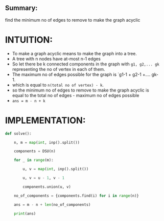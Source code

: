 ## Summary:
find the minimum no of edges to remove to make the graph acyclic

# INTUITION:
- To make a graph acyclic means to make the graph into a tree.
- A tree with n nodes have at-most n-1 edges
- So let there be k connected components in the graph with `g1, g2,... gk` representing the no of vertex in each of them.
- The maximum no of edges possible for the graph is `g1-1 + g2-1 +.... gk-1.
- which is equal to `n(total no of vertex) - k`.
- so the minimum no of edges to remove to make the graph acyclic is equal to the total no of edges - maximum no of edges possible
- `ans = m - n + k`

# IMPLEMENTATION:
```python
def solve():

    n, m = map(int, inp().split())

    components = DSU(n)

    for _ in range(m):

        u, v = map(int, inp().split())

        u, v = u - 1, v - 1

        components.union(u, v)

    no_of_components = {components.find(i) for i in range(n)}

    ans = m - n + len(no_of_components)

    print(ans)
```
